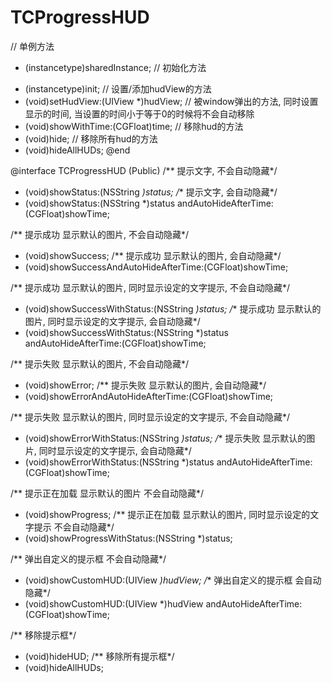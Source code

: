 # TCProgressHUD

// 单例方法
+ (instancetype)sharedInstance;
// 初始化方法
- (instancetype)init;
// 设置/添加hudView的方法
- (void)setHudView:(UIView *)hudView;
// 被window弹出的方法, 同时设置显示的时间, 当设置的时间小于等于0的时候将不会自动移除
- (void)showWithTime:(CGFloat)time;
// 移除hud的方法
- (void)hide;
// 移除所有hud的方法
- (void)hideAllHUDs;
@end


@interface TCProgressHUD (Public)
/** 提示文字, 不会自动隐藏*/
+ (void)showStatus:(NSString *)status;
/** 提示文字, 会自动隐藏*/
+ (void)showStatus:(NSString *)status andAutoHideAfterTime:(CGFloat)showTime;

/** 提示成功 显示默认的图片, 不会自动隐藏*/
+ (void)showSuccess;
/** 提示成功 显示默认的图片, 会自动隐藏*/
+ (void)showSuccessAndAutoHideAfterTime:(CGFloat)showTime;

/** 提示成功 显示默认的图片, 同时显示设定的文字提示, 不会自动隐藏*/
+ (void)showSuccessWithStatus:(NSString *)status;
/** 提示成功 显示默认的图片, 同时显示设定的文字提示, 会自动隐藏*/
+ (void)showSuccessWithStatus:(NSString *)status andAutoHideAfterTime:(CGFloat)showTime;

/** 提示失败 显示默认的图片, 不会自动隐藏*/
+ (void)showError;
/** 提示失败 显示默认的图片, 会自动隐藏*/
+ (void)showErrorAndAutoHideAfterTime:(CGFloat)showTime;

/** 提示失败 显示默认的图片, 同时显示设定的文字提示, 不会自动隐藏*/
+ (void)showErrorWithStatus:(NSString *)status;
/** 提示失败 显示默认的图片, 同时显示设定的文字提示, 会自动隐藏*/
+ (void)showErrorWithStatus:(NSString *)status andAutoHideAfterTime:(CGFloat)showTime;

/** 提示正在加载 显示默认的图片 不会自动隐藏*/
+ (void)showProgress;
/** 提示正在加载 显示默认的图片, 同时显示设定的文字提示 不会自动隐藏*/
+ (void)showProgressWithStatus:(NSString *)status;

/** 弹出自定义的提示框 不会自动隐藏*/
+ (void)showCustomHUD:(UIView *)hudView;
/** 弹出自定义的提示框 会自动隐藏*/
+ (void)showCustomHUD:(UIView *)hudView andAutoHideAfterTime:(CGFloat)showTime;

/** 移除提示框*/
+ (void)hideHUD;
/** 移除所有提示框*/
+ (void)hideAllHUDs;
